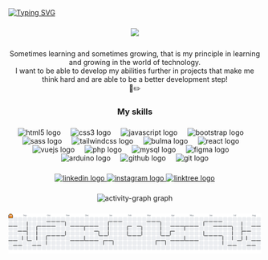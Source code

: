 <a href="https://git.io/typing-svg"  align="center"><img src="https://readme-typing-svg.demolab.com?font=Shadows+Into+Light+Two&size=25&duration=3000&pause=1000&background=27FFBD00&center=true&random=true&width=435&lines=Hi+I+am+Faris+Iskandar+Hafidz%F0%9F%91%8B" alt="Typing SVG"  align="center" /></a>

###

<div align="center">
  <img height="300" src="https://media2.giphy.com/media/v1.Y2lkPTc5MGI3NjExdzUwaTgyOGRoaTN1c2w4MDY2OG9tdm82djRlYnZhb3A3Z2VzdnBlYyZlcD12MV9pbnRlcm5hbF9naWZfYnlfaWQmY3Q9Zw/1ZlXGtKFZvsfS/giphy.gif"  />
</div>

###

<p align="center">Sometimes learning and sometimes growing, that is my principle in learning and growing in the world of technology.<br>I want to be able to develop my abilities further in projects that make me think hard and are able to be a better development step!<br>🌱✏️</p>

###

<h3 align="center">My skills</h3>

###

<div align="center">
  <img src="https://cdn.jsdelivr.net/gh/devicons/devicon/icons/html5/html5-original.svg" height="30" alt="html5 logo"  />
  <img width="12" />
  <img src="https://cdn.jsdelivr.net/gh/devicons/devicon/icons/css3/css3-original.svg" height="30" alt="css3 logo"  />
  <img width="12" />
  <img src="https://cdn.jsdelivr.net/gh/devicons/devicon/icons/javascript/javascript-original.svg" height="30" alt="javascript logo"  />
  <img width="12" />
  <img src="https://cdn.jsdelivr.net/gh/devicons/devicon/icons/bootstrap/bootstrap-original.svg" height="30" alt="bootstrap logo"  />
  <img width="12" />
  <img src="https://cdn.jsdelivr.net/gh/devicons/devicon/icons/sass/sass-original.svg" height="30" alt="sass logo"  />
  <img width="12" />
  <img src="https://cdn.jsdelivr.net/gh/devicons/devicon/icons/tailwindcss/tailwindcss-original-wordmark.svg" height="30" alt="tailwindcss logo"  />
  <img width="12" />
  <img src="https://cdn.jsdelivr.net/gh/devicons/devicon/icons/bulma/bulma-plain.svg" height="30" alt="bulma logo"  />
  <img width="12" />
  <img src="https://cdn.jsdelivr.net/gh/devicons/devicon/icons/react/react-original.svg" height="30" alt="react logo"  />
  <img width="12" />
  <img src="https://cdn.jsdelivr.net/gh/devicons/devicon/icons/vuejs/vuejs-original.svg" height="30" alt="vuejs logo"  />
  <img width="12" />
  <img src="https://cdn.jsdelivr.net/gh/devicons/devicon/icons/php/php-original.svg" height="30" alt="php logo"  />
  <img width="12" />
  <img src="https://cdn.jsdelivr.net/gh/devicons/devicon/icons/mysql/mysql-original.svg" height="30" alt="mysql logo"  />
  <img width="12" />
  <img src="https://cdn.jsdelivr.net/gh/devicons/devicon/icons/figma/figma-original.svg" height="30" alt="figma logo"  />
  <img width="12" />
  <img src="https://cdn.jsdelivr.net/gh/devicons/devicon/icons/arduino/arduino-original.svg" height="30" alt="arduino logo"  />
  <img width="12" />
  <img src="https://cdn.jsdelivr.net/gh/devicons/devicon/icons/github/github-original.svg" height="30" alt="github logo"  />
  <img width="12" />
  <img src="https://cdn.jsdelivr.net/gh/devicons/devicon/icons/git/git-original.svg" height="30" alt="git logo"  />
</div>

###

<div align="center">
  <a href="https://www.linkedin.com/in/farisiskandarhafidz/" target="_blank">
    <img src="https://img.shields.io/static/v1?message=LinkedIn&logo=linkedin&label=&color=0077B5&logoColor=white&labelColor=&style=for-the-badge" height="40" alt="linkedin logo"  />
  </a>
  <a href="https://www.instagram.com/al_hafidz_295/" target="_blank">
    <img src="https://img.shields.io/static/v1?message=Instagram&logo=instagram&label=&color=E4405F&logoColor=white&labelColor=&style=for-the-badge" height="40" alt="instagram logo"  />
  </a>
  <a href="https://linktr.ee/hafzz11" target="_blank">
    <img src="https://img.shields.io/static/v1?message=Linktree&logo=linktree&label=&color=1de9b6&logoColor=white&labelColor=&style=for-the-badge" height="40" alt="linktree logo"  />
  </a>
</div>

###

<div align="center">
  <img src="https://github-readme-activity-graph.vercel.app/graph?username=Hafezaul&radius=16&theme=react&area=true&order=5" height="300" alt="activity-graph graph"  />
</div>

###

<picture>
  <source media="(prefers-color-scheme: dark)" srcset="https://raw.githubusercontent.com/Hafezaul/Hafezaul/output/pacman-contribution-graph-dark.svg">
  <source media="(prefers-color-scheme: light)" srcset="https://raw.githubusercontent.com/Hafezaul/Hafezaul/output/pacman-contribution-graph.svg">
  <img alt="pacman contribution graph" src="https://raw.githubusercontent.com/Hafezaul/Hafezaul/output/pacman-contribution-graph.svg">
</picture>

###
